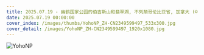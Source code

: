 ```yaml
---
title: 2025.07.19 - 幽鹤国家公园的伯吉斯山和翡翠湖, 不列颠哥伦比亚省, 加拿大 (© Feng Wei Photography/Getty Images)
date: 2025.07.19 00:00:00
cover_index: /images/thumbs/YohoNP_ZH-CN2349599497_533x300.jpg
cover_detail: /images/YohoNP_ZH-CN2349599497_1920x1080.jpg
---
```


![YohoNP](/images/YohoNP_ZH-CN2349599497_1920x1080.jpg)

